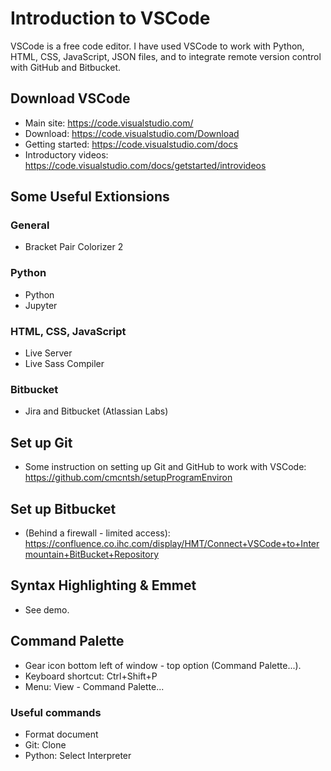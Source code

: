 # Introduction to VSCode

VSCode is a free code editor. I have used VSCode to work with Python, HTML, CSS, JavaScript, JSON files, and to integrate remote version control with GitHub and Bitbucket.

## Download VSCode

* Main site: https://code.visualstudio.com/
* Download: https://code.visualstudio.com/Download
* Getting started: https://code.visualstudio.com/docs
* Introductory videos: https://code.visualstudio.com/docs/getstarted/introvideos

## Some Useful Extionsions

### General

* Bracket Pair Colorizer 2

### Python

* Python
* Jupyter

### HTML, CSS, JavaScript

* Live Server
* Live Sass Compiler

### Bitbucket

* Jira and Bitbucket (Atlassian Labs)

## Set up Git

* Some instruction on setting up Git and GitHub to work with VSCode: https://github.com/cmcntsh/setupProgramEnviron

## Set up Bitbucket

* (Behind a firewall - limited access): https://confluence.co.ihc.com/display/HMT/Connect+VSCode+to+Intermountain+BitBucket+Repository

## Syntax Highlighting & Emmet

* See demo.

## Command Palette

* Gear icon bottom left of window - top option (Command Palette...).
* Keyboard shortcut: Ctrl+Shift+P
* Menu: View - Command Palette...

### Useful commands

* Format document
* Git: Clone
* Python: Select Interpreter
